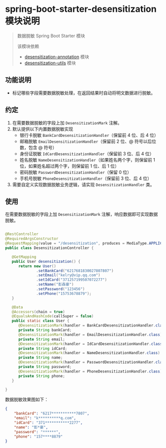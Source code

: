 # spring-boot-starter-desensitization 模块说明

> 数据脱敏 Spring Boot Starter 模块
>
> 该模块依赖
> * [desensitization-annotation](../desensitization-annotation/README.md) 模块
> * [desensitization-utils](../desensitization-utils/README.md) 模块

## 功能说明

* 标记哪些字段需要数据脱敏处理，在返回结果时自动将明文数据进行脱敏。

## 约定

1. 在需要数据脱敏的字段上加 `DesensitizationMark` 注解。
2. 默认提供以下内置数据脱敏实现
    * 银行卡脱敏 `BankCardDesensitizationHandler`（保留前 4 位、后 4 位）
    * 邮箱脱敏 `EmailDesensitizationHandler`（保留前 2 位、@ 符号以后位数，包含 @ 符号）
    * 身份证脱敏 `IdCardDesensitizationHandler`（保留前 3 位、后 4 位）
    * 姓名脱敏 `NameDesensitizationHandler`（如果姓名两个字，则保留前 1 位，如果姓名超过两个字，则保留前 1 位、后 1 位）
    * 密码脱敏 `PasswordDesensitizationHandler`（保留 0 位）
    * 手机号脱敏 `PhoneDesensitizationHandler`（保留前 3 位、后 4 位）
3. 需要自定义实现数据脱敏业务逻辑，请实现 `DesensitizationHandler` 类。

## 使用

在需要数据脱敏的字段上加 `DesensitizationMark` 注解，响应数据即可实现数据脱敏。

```java

@RestController
@RequiredArgsConstructor
@RequestMapping(value = "/desensitization", produces = MediaType.APPLICATION_JSON_VALUE)
public class DesensitizationController {

   @GetMapping
   public User desensitization() {
      return new User()
              .setBankCard("6217681830027807807")
              .setEmail("kelry@vip.qq.com")
              .setIdCard("371257199507072277")
              .setName("彭森豪")
              .setPassword("123456")
              .setPhone("15753678879");
   }

   @Data
   @Accessors(chain = true)
   @EqualsAndHashCode(callSuper = false)
   public static class User {
      @DesensitizationMark(handler = BankCardDesensitizationHandler.class)
      private String bankCard;
      @DesensitizationMark(handler = EmailDesensitizationHandler.class)
      private String email;
      @DesensitizationMark(handler = IdCardDesensitizationHandler.class)
      private String idCard;
      @DesensitizationMark(handler = NameDesensitizationHandler.class)
      private String name;
      @DesensitizationMark(handler = PasswordDesensitizationHandler.class)
      private String password;
      @DesensitizationMark(handler = PhoneDesensitizationHandler.class)
      private String phone;
   }

}

```

数据脱敏效果图如下：

```json
{
    "bankCard": "6217***********7807",
    "email": "k**********q.com",
    "idCard": "371***********2277",
    "name": "彭*豪",
    "password": "******",
    "phone": "157****8879"
}
```
